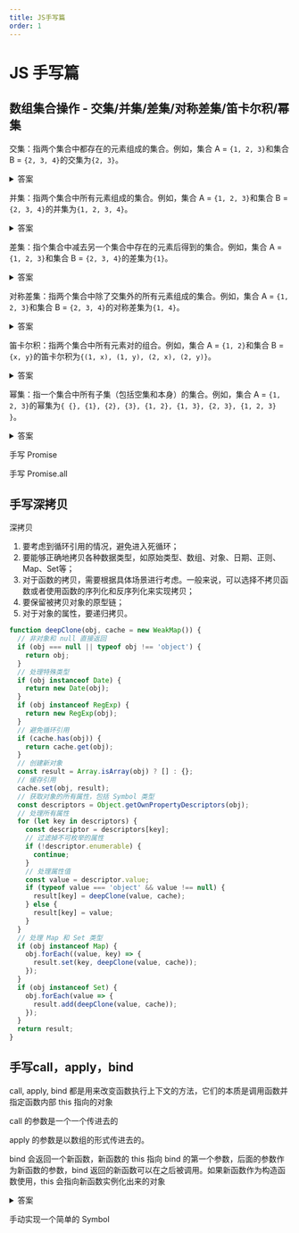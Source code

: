 ```yaml
---
title: JS手写篇
order: 1
---
```


# JS 手写篇

## 数组集合操作 - 交集/并集/差集/对称差集/笛卡尔积/幂集

交集：指两个集合中都存在的元素组成的集合。例如，集合 A = `{1, 2, 3}`和集合 B = `{2, 3, 4}`的交集为`{2, 3}`。

<details class="details-block"><summary>答案</summary>



```js
function intersection(a, b) {
  return a.filter((value) => b.includes(value))
}

const a = [1, 2, 3, 4]
const b = [3, 4, 5, 6]
console.log(intersection(a, b))
// [3, 4]
```

</details>

并集：指两个集合中所有元素组成的集合。例如，集合 A = `{1, 2, 3}`和集合 B = `{2, 3, 4}`的并集为`{1, 2, 3, 4}`。

<details class="details-block"><summary>答案</summary>



```js
function union(a, b) {
  return Array.from(new Set([...a, ...b]))
}

const a = [1, 2, 3, 4]
const b = [3, 4, 5, 6]
console.log(union(a, b))
// [1, 2, 3, 4, 5, 6]
```

</details>

差集：指个集合中减去另一个集合中存在的元素后得到的集合。例如，集合 A = `{1, 2, 3}`和集合 B = `{2, 3, 4}`的差集为`{1}`。

<details class="details-block"><summary>答案</summary>

```js
function difference(a, b) {
  const setA = new Set(a)
  const setB = new Set(b)
  const difference = new Set([...setA].filter((x) => !setB.has(x)))
  return Array.from(difference)
}

const a = [1, 2, 3, 4]
const b = [3, 4, 5, 6]
console.log(difference(a, b))
// [1, 2]
```

</details>

对称差集：指两个集合中除了交集外的所有元素组成的集合。例如，集合 A = `{1, 2, 3}`和集合 B = `{2, 3, 4}`的对称差集为`{1, 4}`。

<details class="details-block"><summary>答案</summary>



```js
function symmetricDifference(a, b) {
  const setA = new Set(a)
  const setB = new Set(b)
  const difference = new Set([...setA].filter((x) => !setB.has(x)))
  const symmetricDifference = new Set([...difference, ...[...setB].filter((x) => !setA.has(x))])
  return Array.from(symmetricDifference)
}

const a = [1, 2, 3, 4]
const b = [3, 4, 5, 6]
console.log(symmetricDifference(a, b))
// [1, 2, 5, 6]
```

</details>

笛卡尔积：指两个集合中所有元素对的组合。例如，集合 A = `{1, 2}`和集合 B = `{x, y}`的笛卡尔积为`{(1, x), (1, y), (2, x), (2, y)}`。

<details class="details-block"><summary>答案</summary>

```js
function cartesianProduct(a, b) {
  return a.flatMap((x) => b.map((y) => [x, y]))
}

const a = [1, 2]
const b = ['a', 'b']
console.log(cartesianProduct(a, b))
// [[1, "a"], [1, "b"], [2, "a"], [2, "b"]]
```

</details>

幂集：指一个集合中所有子集（包括空集和本身）的集合。例如，集合 A = `{1, 2, 3}`的幂集为`{ {}, {1}, {2}, {3}, {1, 2}, {1, 3}, {2, 3}, {1, 2, 3} }`。

<details class="details-block"><summary>答案</summary>

```js
function powerset(a) {
  return a.reduce((subsets, value) => subsets.concat(subsets.map((set) => [value, ...set])), [[]])
}

const a = [1, 2, 3]
console.log(powerset(a))
// [[], [1], [2], [1, 2], [3], [1, 3], [2, 3], [1, 2, 3]]
```

</details>

手写 Promise

手写 Promise.all

## 手写深拷贝

深拷贝

1. 要考虑到循环引用的情况，避免进入死循环；
2. 要能够正确地拷贝各种数据类型，如原始类型、数组、对象、日期、正则、Map、Set等；
3. 对于函数的拷贝，需要根据具体场景进行考虑。一般来说，可以选择不拷贝函数或者使用函数的序列化和反序列化来实现拷贝；
4. 要保留被拷贝对象的原型链；
5. 对于对象的属性，要递归拷贝。

```js
function deepClone(obj, cache = new WeakMap()) {
  // 非对象和 null 直接返回
  if (obj === null || typeof obj !== 'object') {
    return obj;
  }
  // 处理特殊类型
  if (obj instanceof Date) {
    return new Date(obj);
  }
  if (obj instanceof RegExp) {
    return new RegExp(obj);
  }
  // 避免循环引用
  if (cache.has(obj)) {
    return cache.get(obj);
  }
  // 创建新对象
  const result = Array.isArray(obj) ? [] : {};
  // 缓存引用
  cache.set(obj, result);
  // 获取对象的所有属性，包括 Symbol 类型
  const descriptors = Object.getOwnPropertyDescriptors(obj);
  // 处理所有属性
  for (let key in descriptors) {
    const descriptor = descriptors[key];
    // 过滤掉不可枚举的属性
    if (!descriptor.enumerable) {
      continue;
    }
    // 处理属性值
    const value = descriptor.value;
    if (typeof value === 'object' && value !== null) {
      result[key] = deepClone(value, cache);
    } else {
      result[key] = value;
    }
  }
  // 处理 Map 和 Set 类型
  if (obj instanceof Map) {
    obj.forEach((value, key) => {
      result.set(key, deepClone(value, cache));
    });
  }
  if (obj instanceof Set) {
    obj.forEach(value => {
      result.add(deepClone(value, cache));
    });
  }
  return result;
}
```



## 手写call，apply，bind

call, apply, bind 都是用来改变函数执行上下文的方法，它们的本质是调用函数并指定函数内部 this 指向的对象

call 的参数是一个一个传进去的

apply 的参数是以数组的形式传进去的。

bind 会返回一个新函数，新函数的 this 指向 bind 的第一个参数，后面的参数作为新函数的参数，bind 返回的新函数可以在之后被调用。如果新函数作为构造函数使用，this 会指向新函数实例化出来的对象



<details class="details-block"><summary>答案</summary>
 

```js
Function.prototype.myCall = function (context, ...args) {
  // 如果没有传递上下文，就默认使用全局对象 window
  context = context || window;
  // 声明一个唯一的 Symbol 作为 context 对象的属性名，避免与其它属性名冲突
  const fn = Symbol('fn');
  // 将调用 myCall 方法的函数作为 context 对象的属性值
  context[fn] = this;
  // 调用 context 对象上的函数并返回结果
  const result = context[fn](...args);
  // 删除添加的属性
  delete context[fn];
  // 返回函数执行结果
  return result;
}

Function.prototype.myApply = function(context, args) {
  // 首先判断调用 myApply 方法的对象是否是函数
  if (typeof this !== 'function') {
    throw new TypeError('Error');
  }
  // 如果没有传入 context，则默认为全局对象
  context = context || window;
  // 将当前函数作为属性添加到传入的 context 对象上
  context.fn = this;
  // 执行函数，并将参数以数组的形式传入
  const result = args ? context.fn(...args) : context.fn();
  // 删除添加的属性
  delete context.fn;
  // 返回函数执行结果
  return result;
};

Function.prototype.myBind = function(context, ...args1) {
  // 首先判断调用 myBind 方法的对象是否是函数
  if (typeof this !== 'function') {
    throw new TypeError('Error');
  }
  const fn = this;
  // 返回一个新函数
  return function(...args2) {
    // 如果该函数作为构造函数被调用，则 this 绑定到新创建的对象上
    // 否则，this 绑定到传入的 context 对象上
    return fn.apply(this instanceof fn ? this : context, [
      ...args1,
      ...args2
    ]);
  };
};

```



</details>





手动实现一个简单的 Symbol

